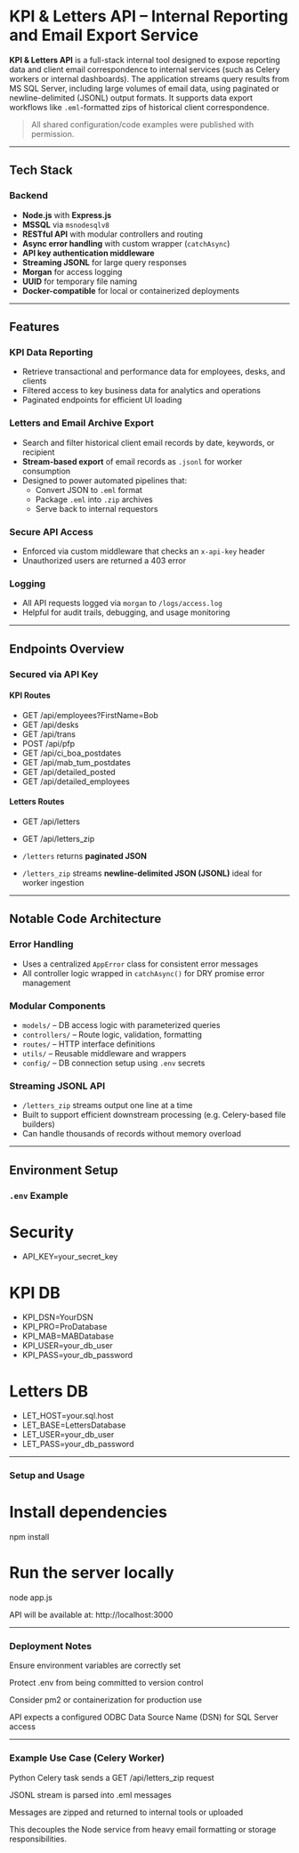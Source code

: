 # KPI & Letters API – Internal Reporting and Email Export Service

**KPI & Letters API** is a full-stack internal tool designed to expose reporting data and client email correspondence to internal services (such as Celery workers or internal dashboards). The application streams query results from MS SQL Server, including large volumes of email data, using paginated or newline-delimited (JSONL) output formats. It supports data export workflows like `.eml`-formatted zips of historical client correspondence.
> All shared configuration/code examples were published with permission.

---

## Tech Stack

### Backend
- **Node.js** with **Express.js**
- **MSSQL** via `msnodesqlv8`
- **RESTful API** with modular controllers and routing
- **Async error handling** with custom wrapper (`catchAsync`)
- **API key authentication middleware**
- **Streaming JSONL** for large query responses
- **Morgan** for access logging
- **UUID** for temporary file naming
- **Docker-compatible** for local or containerized deployments

---

## Features

### KPI Data Reporting
- Retrieve transactional and performance data for employees, desks, and clients
- Filtered access to key business data for analytics and operations
- Paginated endpoints for efficient UI loading

### Letters and Email Archive Export
- Search and filter historical client email records by date, keywords, or recipient
- **Stream-based export** of email records as `.jsonl` for worker consumption
- Designed to power automated pipelines that:
  - Convert JSON to `.eml` format
  - Package `.eml` into `.zip` archives
  - Serve back to internal requestors

### Secure API Access
- Enforced via custom middleware that checks an `x-api-key` header
- Unauthorized users are returned a 403 error

### Logging
- All API requests logged via `morgan` to `/logs/access.log`
- Helpful for audit trails, debugging, and usage monitoring

---

## Endpoints Overview

### Secured via API Key

#### KPI Routes

- GET /api/employees?FirstName=Bob
- GET /api/desks
- GET /api/trans
- POST /api/pfp
- GET /api/ci_boa_postdates
- GET /api/mab_tum_postdates
- GET /api/detailed_posted
- GET /api/detailed_employees

#### Letters Routes

- GET /api/letters
- GET /api/letters_zip

- `/letters` returns **paginated JSON**
- `/letters_zip` streams **newline-delimited JSON (JSONL)** ideal for worker ingestion

---

## Notable Code Architecture

### Error Handling
- Uses a centralized `AppError` class for consistent error messages
- All controller logic wrapped in `catchAsync()` for DRY promise error management

### Modular Components
- `models/` – DB access logic with parameterized queries
- `controllers/` – Route logic, validation, formatting
- `routes/` – HTTP interface definitions
- `utils/` – Reusable middleware and wrappers
- `config/` – DB connection setup using `.env` secrets

### Streaming JSONL API
- `/letters_zip` streams output one line at a time
- Built to support efficient downstream processing (e.g. Celery-based file builders)
- Can handle thousands of records without memory overload

---

## Environment Setup

### `.env` Example

# Security
- API_KEY=your_secret_key

# KPI DB
- KPI_DSN=YourDSN
- KPI_PRO=ProDatabase
- KPI_MAB=MABDatabase
- KPI_USER=your_db_user
- KPI_PASS=your_db_password

# Letters DB
- LET_HOST=your.sql.host
- LET_BASE=LettersDatabase
- LET_USER=your_db_user
- LET_PASS=your_db_password

---

### Setup and Usage

# Install dependencies
npm install

# Run the server locally
node app.js

API will be available at:
http://localhost:3000

---

### Deployment Notes
Ensure environment variables are correctly set

Protect .env from being committed to version control

Consider pm2 or containerization for production use

API expects a configured ODBC Data Source Name (DSN) for SQL Server access

---

### Example Use Case (Celery Worker)
Python Celery task sends a GET /api/letters_zip request

JSONL stream is parsed into .eml messages

Messages are zipped and returned to internal tools or uploaded

This decouples the Node service from heavy email formatting or storage responsibilities.

